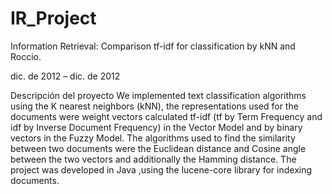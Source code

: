 # IR_Project

Information Retrieval: Comparison tf-idf for classification by kNN and Roccio.

dic. de 2012 – dic. de 2012

Descripción del proyecto
We implemented text classification algorithms using the K nearest neighbors (kNN), the representations used for the documents were weight vectors calculated tf-idf (tf by Term Frequency and idf by Inverse Document Frequency) in the Vector Model and by binary vectors in the Fuzzy Model. The algorithms used to find the similarity between two documents were the Euclidean distance and Cosine angle between the two vectors and additionally the Hamming distance. The project was developed in Java ,using the lucene-core library for indexing documents. 
